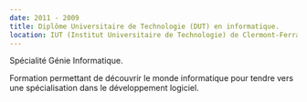 ```yaml
---
date: 2011 - 2009
title: Diplôme Universitaire de Technologie (DUT) en informatique.
location: IUT (Institut Universitaire de Technologie) de Clermont-Ferrand, France.
---
```

Spécialité Génie Informatique.

Formation permettant de découvrir le monde informatique pour tendre vers une spécialisation dans le développement logiciel.